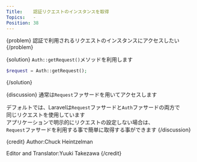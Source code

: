 ```yaml
---
Title:    認証リクエストのインスタンスを取得
Topics:   -
Position: 38
---
```


{problem}
認証で利用されるリクエストのインスタンスにアクセスしたい
{/problem}

{solution}
`Auth::getRequest()`メソッドを利用します

```php
$request = Auth::getRequest();
```
{/solution}

{discussion}
通常は`Request`ファサードを用いてアクセスします

デフォルトでは、Laravelは`Request`ファサードと`Auth`ファサードの両方で  
同じリクエストを使用しています  
アプリケーションで明示的にリクエストの設定しない場合は、  
`Request`ファサードを利用する事で簡単に取得する事ができます
{/discussion}

{credit}
Author:Chuck Heintzelman

Editor and Translator:Yuuki Takezawa
{/credit}

